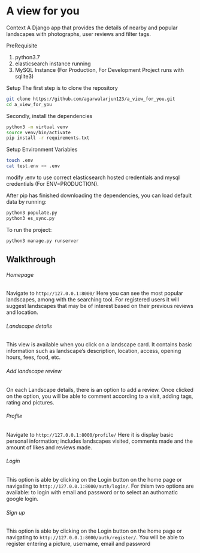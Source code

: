 # A view for you

Context
A Django app that provides the details of nearby and popular landscapes with photographs, user reviews and filter tags.

PreRequisite
1. python3.7
2. elasticsearch instance running
3. MySQL Instance (For Production, For Development Project runs with sqlite3) 

Setup
The first step is to clone the repository
```bash
git clone https://github.com/agarwalarjun123/a_view_for_you.git
cd a_view_for_you
```

Secondly, install the dependencies
```bash
python3 -m virtual venv
source venv/bin/activate
pip install -r requirements.txt
```

Setup Environment Variables
```bash
touch .env
cat test.env >> .env
```
modify .env to use correct elasticsearch hosted credentials and mysql credentials (For ENV=PRODUCTION).


After pip has finished downloading the dependencies, you can load default data by running:
```bash
python3 populate.py
python3 es_sync.py 
```

To run the project:
```bash
python3 manage.py runserver
```
## Walkthrough
###### Homepage
Navigate to ```http://127.0.0.1:8000/```
Here you can see the most popular landscapes, among with the searching tool.
For registered users it will suggest landscapes that may be of interest based on their previous reviews and location.

###### Landscape details
This view is available when you click on a landscape card.
It contains basic information such as landscape’s description, location, access, opening hours, fees, food, etc.

###### Add landscape review
On each Landscape details, there is an option to add a review. Once clicked on the option, you will be able to comment according to a visit, adding tags, rating and pictures.

###### Profile
Navigate to ```http://127.0.0.1:8000/profile/```
Here it is display basic personal information; includes landscapes visited, comments made and the amount of likes and reviews made.

###### Login
This option is able by clicking on the Login button on the home page or navigating to ```http://127.0.0.1:8000/auth/login/```.
For thism two options are available: to login with email and password or to select an authomatic google login.

###### Sign up
This option is able by clicking on the Login button on the home page or navigating to ```http://127.0.0.1:8000/auth/register/```.
You will be able to register entering a picture, username, email and password

